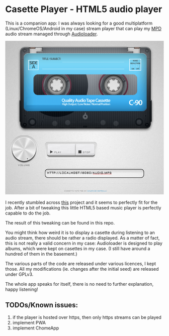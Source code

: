 # Casette Player - HTML5 audio player

This is a companion app: I was always looking for a good multiplatform (Linux/ChromeOS/Android in my case) stream player that can play my [MPD](https://www.musicpd.org/) audio stream managed through [Audioloader](https://github.com/krisek/audioloader).

[![Screenshot](cplayer.png)](cplayer.png)

I recently stumbled across [this](https://tympanus.net/codrops/2012/07/12/old-school-cassette-player-with-html5-audio/) project and it seems to perfectly fit for the job. After a bit of tweaking this little HTML5 based music player is perfectly capable to do the job.

The result of this tweaking can be found in this repo.

You might think how weird it is to display a casette during listening to an audio stream, there should be rather a radio displayed. As a matter of fact, this is not really a valid concern in my case: Audioloader is designed to play albums, which were kept on casettes in my case. (I still have around a hundred of them in the basement.) 

The various parts of the code are released under various licences, I kept those. All my modifications (ie. changes after the initial seed) are released under GPLv3.

The whole app speaks for itself, there is no need to further explanation, happy listening!

## TODOs/Known issues:

1. if the player is hosted over https, then only https streams can be played
2. implement PWA
3. implement ChomeApp